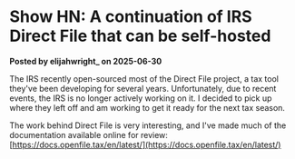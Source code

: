 # Show HN: A continuation of IRS Direct File that can be self-hosted

**Posted by elijahwright_ on 2025-06-30**

The IRS recently open-sourced most of the Direct File project, a tax tool they've been developing for several years. Unfortunately, due to recent events, the IRS is no longer actively working on it. I decided to pick up where they left off and am working to get it ready for the next tax season.

The work behind Direct File is very interesting, and I've made much of the documentation available online for review: [https://docs.openfile.tax/en/latest/](https://docs.openfile.tax/en/latest/)